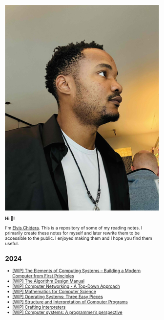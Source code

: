 <div class="circular-image-container">
    <img src="/docs/assets/avatar.jpg" alt="Elvis Chidera" class="circular-image" />
</div>

**Hi 👋!**

I'm [Elvis Chidera](https://elvischidera.com). This is a repository of some of my reading notes. I primarily create these notes for myself and later rewrite them to be accessible to the public. I enjoyed making them and I hope you find them useful.

## 2024
- [[WIP] The Elements of Computing Systems – Building a Modern Computer from First Principles](/src/2025-1-nand-to-tetris.md)
- [[WIP] The Algorithm Design Manual](/src/2025-2-algorithm-design-manual.md)
- [[WIP] Computer Networking - A Top-Down Approach](/src/2025-3-computer-networking-top-down.md)
- [[WIP] Mathematics for Computer Science](/src/2025-4-mathematics-for-computer-science.md)
- [[WIP] Operating Systems: Three Easy Pieces](/src/2025-5-os-three-easy-pieces.md)
- [[WIP] Structure and Interpretation of Computer Programs](/src/2025-6-sicp.md)
- [[WIP] Crafting interpreters](/src/2025-7-crafting-interpreters.md)
- [[WIP] Computer systems: A programmer’s perspective](/src/2025-8-computer-systems-programmers-perspective.md)
